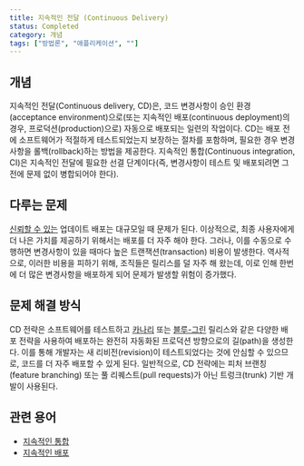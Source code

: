 ```yaml
---
title: 지속적인 전달 (Continuous Delivery)
status: Completed
category: 개념
tags: ["방법론", "애플리케이션", ""]
---
```


## 개념

지속적인 전달(Continuous delivery, CD)은,
코드 변경사항이 승인 환경(acceptance environment)으로(또는
지속적인 배포(continuous deployment)의 경우, 프로덕션(production)으로) 자동으로 배포되는 일련의 작업이다.
CD는 배포 전에 소프트웨어가 적절하게 테스트되었는지 보장하는 절차를 포함하며,
필요한 경우 변경사항을 롤백(rollback)하는 방법을 제공한다.
지속적인 통합(Continuous integration, CI)은 지속적인 전달에 필요한 선결 단계이다(즉,
변경사항이 테스트 및 배포되려면 그 전에 문제 없이 병합되어야 한다).

## 다루는 문제

[신뢰할 수 있는](/reliability/) 업데이트 배포는 대규모일 때 문제가 된다.
이상적으로, 최종 사용자에게 더 나은 가치를 제공하기 위해서는 배포를 더 자주 해야 한다.
그러나, 이를 수동으로 수행하면 변경사항이 있을 때마다 높은 트랜잭션(transaction) 비용이 발생한다.
역사적으로, 이러한 비용을 피하기 위해, 조직들은 릴리스를 덜 자주 해 왔는데,
이로 인해 한번에 더 많은 변경사항을 배포하게 되어 문제가 발생할 위험이 증가했다.

## 문제 해결 방식

CD 전략은 소프트웨어를 테스트하고 [카나리](/canary-deployment/) 또는 [블루-그린](/blue-green-deployment/) 릴리스와 같은
다양한 배포 전략을 사용하여 배포하는 완전히 자동화된
프로덕션 방향으로의 길(path)을 생성한다.
이를 통해 개발자는 새 리비전(revision)이 테스트되었다는 것에 안심할 수 있으므로, 코드를 더 자주 배포할 수 있게 된다.
일반적으로, CD 전략에는 피처 브랜칭(feature branching) 또는 풀 리퀘스트(pull requests)가 아닌 트렁크(trunk) 기반 개발이 사용된다.

## 관련 용어

* [지속적인 통합](/continuous-integration/)
* [지속적인 배포](/continuous-deployment/)